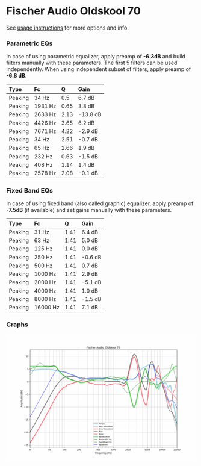 # Fischer Audio Oldskool 70
See [usage instructions](https://github.com/jaakkopasanen/AutoEq#usage) for more options and info.

### Parametric EQs
In case of using parametric equalizer, apply preamp of **-6.3dB** and build filters manually
with these parameters. The first 5 filters can be used independently.
When using independent subset of filters, apply preamp of **-6.8 dB**.

| Type    | Fc      |    Q | Gain     |
|:--------|:--------|:-----|:---------|
| Peaking | 34 Hz   | 0.5  | 6.7 dB   |
| Peaking | 1931 Hz | 0.65 | 3.8 dB   |
| Peaking | 2633 Hz | 2.13 | -13.8 dB |
| Peaking | 4426 Hz | 3.65 | 6.2 dB   |
| Peaking | 7671 Hz | 4.22 | -2.9 dB  |
| Peaking | 34 Hz   | 2.51 | -0.7 dB  |
| Peaking | 65 Hz   | 2.66 | 1.9 dB   |
| Peaking | 232 Hz  | 0.63 | -1.5 dB  |
| Peaking | 408 Hz  | 1.14 | 1.4 dB   |
| Peaking | 2578 Hz | 2.08 | -0.1 dB  |

### Fixed Band EQs
In case of using fixed band (also called graphic) equalizer, apply preamp of **-7.5dB**
(if available) and set gains manually with these parameters.

| Type    | Fc       |    Q | Gain    |
|:--------|:---------|:-----|:--------|
| Peaking | 31 Hz    | 1.41 | 6.4 dB  |
| Peaking | 63 Hz    | 1.41 | 5.0 dB  |
| Peaking | 125 Hz   | 1.41 | 0.0 dB  |
| Peaking | 250 Hz   | 1.41 | -0.6 dB |
| Peaking | 500 Hz   | 1.41 | 0.7 dB  |
| Peaking | 1000 Hz  | 1.41 | 2.9 dB  |
| Peaking | 2000 Hz  | 1.41 | -5.1 dB |
| Peaking | 4000 Hz  | 1.41 | 1.0 dB  |
| Peaking | 8000 Hz  | 1.41 | -1.5 dB |
| Peaking | 16000 Hz | 1.41 | 7.1 dB  |

### Graphs
![](./Fischer%20Audio%20Oldskool%2070.png)